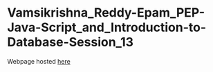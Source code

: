 # Vamsikrishna_Reddy-Epam_PEP-Java-Script_and_Introduction-to-Database-Session_13

Webpage hosted [here](https://vamsi13117.github.io/Vamsikrishna_Reddy-Epam_PEP-Java-Script_and_Introduction-to-Database-Session_13/)
